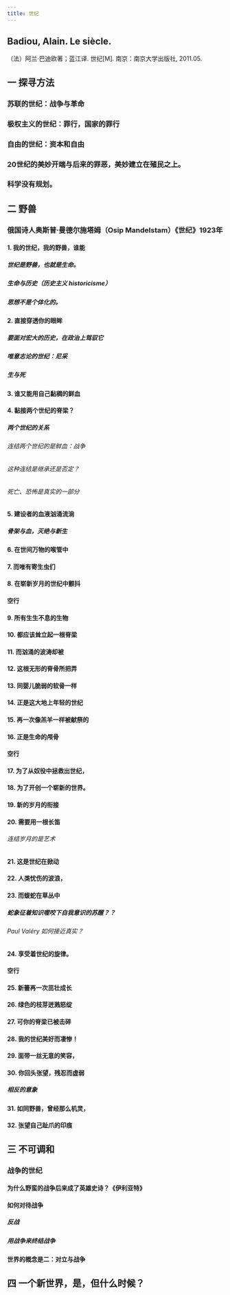 ```yaml
---
title: 世纪
---
```


## Badiou, Alain. Le siècle. 
（法）阿兰·巴迪欧著；蓝江译. 世纪[M]. 南京：南京大学出版社, 2011.05.
## 一  探寻方法
### 苏联的世纪：战争与革命
### 极权主义的世纪：罪行，国家的罪行
### 自由的世纪：资本和自由
### 20世纪的美妙开端与后来的罪恶，美妙建立在殖民之上。
### 科学没有规划。
## 二 野兽
### 俄国诗人奥斯普·曼德尔施塔姆（Osip Mandelstam）《世纪》1923年
#### 1. 我的世纪，我的野兽，谁能
##### 世纪是野兽，也就是生命。
##### 生命与历史（历史主义 historicisme）
##### 思想不是个体化的。
#### 2. 直接穿透你的眼眸
##### 要面对宏大的历史，在政治上驾驭它
##### 唯意志论的世纪：尼采
##### 生与死
#### 3. 谁又能用自己黏稠的鲜血
#### 4. 黏接两个世纪的脊梁？
##### 两个世纪的关系
###### 连结两个世纪的是鲜血：战争
###### 这种连结是继承还是否定？
###### 死亡、恐怖是真实的一部分
#### 5. 建设者的血液汹涌流淌
##### 骨架与血，灭绝与新生
#### 6. 在世间万物的喉管中
#### 7. 而唯有寄生虫们
#### 8. 在崭新岁月的世纪中颤抖
#### 空行
#### 9. 所有生生不息的生物
#### 10. 都应该耸立起一根脊梁
#### 11. 而汹涌的波涛却被
#### 12. 这根无形的脊骨所把弄
#### 13. 同婴儿脆弱的软骨一样
#### 14. 正是这大地上年轻的世纪
#### 15. 再一次像羔羊一样被献祭的
#### 16. 正是生命的颅骨
#### 空行
#### 17. 为了从奴役中拯救出世纪，
#### 18. 为了开创一个崭新的世界。
#### 19. 新的岁月的衔接
#### 20. 需要用一根长笛
###### 连结岁月的是艺术
#### 21. 这是世纪在掀动
#### 22. 人类忧伤的波浪，
#### 23. 而蝮蛇在草丛中
##### 蛇象征着知识噬咬下自我意识的苏醒？？
###### Paul Valéry 如何接近真实？
#### 24. 享受着世纪的旋律。
#### 空行
#### 25. 新蕾再一次茁壮成长
#### 26. 绿色的枝芽迸溅怒绽
#### 27. 可你的脊梁已被击碎
#### 28. 我的世纪美好而凄惨！
#### 29. 面带一丝无意的笑容，
#### 30. 你回头张望，残忍而虚弱
##### 相反的意象
#### 31. 如同野兽，曾经那么机灵，
#### 32. 张望自己趾爪的印痕
## 三 不可调和
### 战争的世纪
#### 为什么野蛮的战争后来成了英雄史诗？《伊利亚特》
#### 如何对待战争
##### 反战
##### 用战争来终结战争
#### 世界的概念是二：对立与战争
## 四 一个新世界，是，但什么时候？

